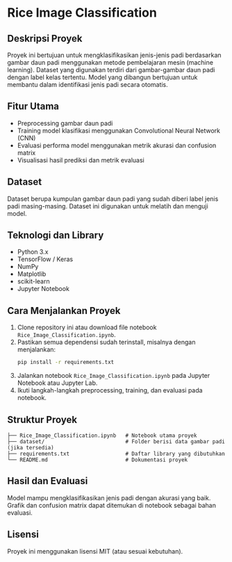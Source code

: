 # Rice Image Classification

## Deskripsi Proyek
Proyek ini bertujuan untuk mengklasifikasikan jenis-jenis padi berdasarkan gambar daun padi menggunakan metode pembelajaran mesin (machine learning). Dataset yang digunakan terdiri dari gambar-gambar daun padi dengan label kelas tertentu. Model yang dibangun bertujuan untuk membantu dalam identifikasi jenis padi secara otomatis.

## Fitur Utama
- Preprocessing gambar daun padi
- Training model klasifikasi menggunakan Convolutional Neural Network (CNN)
- Evaluasi performa model menggunakan metrik akurasi dan confusion matrix
- Visualisasi hasil prediksi dan metrik evaluasi

## Dataset
Dataset berupa kumpulan gambar daun padi yang sudah diberi label jenis padi masing-masing. Dataset ini digunakan untuk melatih dan menguji model.

## Teknologi dan Library
- Python 3.x
- TensorFlow / Keras
- NumPy
- Matplotlib
- scikit-learn
- Jupyter Notebook

## Cara Menjalankan Proyek
1. Clone repository ini atau download file notebook `Rice_Image_Classification.ipynb`.
2. Pastikan semua dependensi sudah terinstall, misalnya dengan menjalankan:
   ```bash
   pip install -r requirements.txt
   ```
3. Jalankan notebook `Rice_Image_Classification.ipynb` pada Jupyter Notebook atau Jupyter Lab.
4. Ikuti langkah-langkah preprocessing, training, dan evaluasi pada notebook.

## Struktur Proyek
```
├── Rice_Image_Classification.ipynb   # Notebook utama proyek
├── dataset/                          # Folder berisi data gambar padi (jika tersedia)
├── requirements.txt                  # Daftar library yang dibutuhkan
└── README.md                         # Dokumentasi proyek
```

## Hasil dan Evaluasi
Model mampu mengklasifikasikan jenis padi dengan akurasi yang baik. Grafik dan confusion matrix dapat ditemukan di notebook sebagai bahan evaluasi.

## Lisensi
Proyek ini menggunakan lisensi MIT (atau sesuai kebutuhan).
